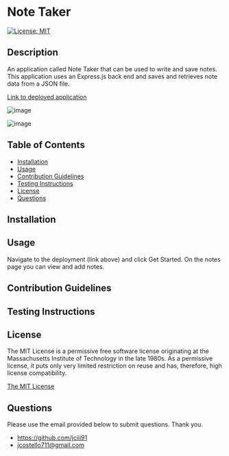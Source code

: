 # Note Taker

[![License: MIT](https://img.shields.io/badge/License-MIT-yellow.svg)](https://opensource.org/licenses/MIT)

## Description

An application called Note Taker that can be used to write and save notes. This application uses an Express.js back end and saves and retrieves note data from a JSON file.

[Link to deployed application](https://mysterious-spire-35262.herokuapp.com/)

![image](https://user-images.githubusercontent.com/51002088/159174796-47726c8e-04f7-4c61-8264-0d5f89a7e7e3.png)

![image](https://user-images.githubusercontent.com/51002088/159174811-3bda618d-1eac-4da6-a7c2-da45c439b8e5.png)

## Table of Contents

- [Installation](#installation)
- [Usage](#usage)
- [Contribution Guidelines](#contribution-guidelines)
- [Testing Instructions](#testing-instructions)
- [License](#license)
- [Questions](#questions)

## Installation



## Usage

Navigate to the deployment (link above) and click Get Started. On the notes page you can view and add notes.

## Contribution Guidelines



## Testing Instructions



## License

The MIT License is a permissive free software license originating at the Massachusetts Institute of Technology in the late 1980s. As a permissive license, it puts only very limited restriction on reuse and has, therefore, high license compatibility.

[The MIT License](https://opensource.org/licenses/MIT)

## Questions

Please use the email provided below to submit questions. Thank you.

- https://github.com/jciii91
- jcostello711@gmail.com
